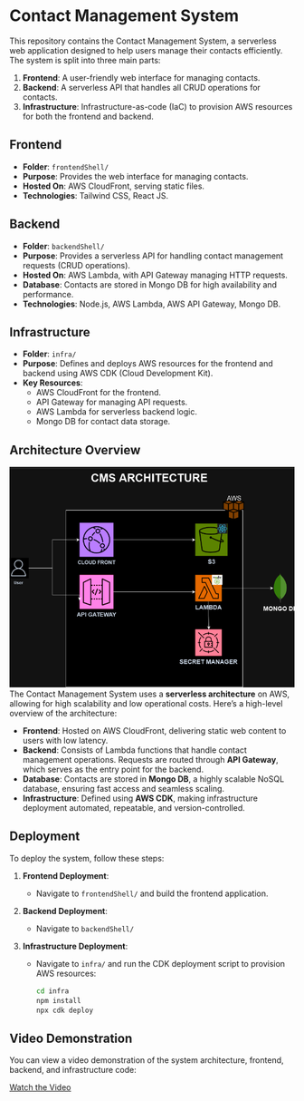 # Contact Management System

This repository contains the Contact Management System, a serverless web application designed to help users manage their contacts efficiently. The system is split into three main parts:

1. **Frontend**: A user-friendly web interface for managing contacts.
2. **Backend**: A serverless API that handles all CRUD operations for contacts.
3. **Infrastructure**: Infrastructure-as-code (IaC) to provision AWS resources for both the frontend and backend.

## Frontend

- **Folder**: `frontendShell/`
- **Purpose**: Provides the web interface for managing contacts.
- **Hosted On**: AWS CloudFront, serving static files.
- **Technologies**: Tailwind CSS, React JS.

## Backend

- **Folder**: `backendShell/`
- **Purpose**: Provides a serverless API for handling contact management requests (CRUD operations).
- **Hosted On**: AWS Lambda, with API Gateway managing HTTP requests.
- **Database**: Contacts are stored in Mongo DB for high availability and performance.
- **Technologies**: Node.js, AWS Lambda, AWS API Gateway, Mongo DB.

## Infrastructure

- **Folder**: `infra/`
- **Purpose**: Defines and deploys AWS resources for the frontend and backend using AWS CDK (Cloud Development Kit).
- **Key Resources**:
  - AWS CloudFront for the frontend.
  - API Gateway for managing API requests.
  - AWS Lambda for serverless backend logic.
  - Mongo DB for contact data storage.
  
## Architecture Overview

![Alt text](Architecture.png)
The Contact Management System uses a **serverless architecture** on AWS, allowing for high scalability and low operational costs. Here’s a high-level overview of the architecture:

- **Frontend**: Hosted on AWS CloudFront, delivering static web content to users with low latency.
- **Backend**: Consists of Lambda functions that handle contact management operations. Requests are routed through **API Gateway**, which serves as the entry point for the backend.
- **Database**: Contacts are stored in **Mongo DB**, a highly scalable NoSQL database, ensuring fast access and seamless scaling.
- **Infrastructure**: Defined using **AWS CDK**, making infrastructure deployment automated, repeatable, and version-controlled.

## Deployment

To deploy the system, follow these steps:

1. **Frontend Deployment**:
    - Navigate to `frontendShell/` and build the frontend application.

2. **Backend Deployment**:
    - Navigate to `backendShell/`

3. **Infrastructure Deployment**:
    - Navigate to `infra/` and run the CDK deployment script to provision AWS resources:
      ```bash
      cd infra
      npm install
      npx cdk deploy
      ```

## Video Demonstration

You can view a video demonstration of the system architecture, frontend, backend, and infrastructure code:

[Watch the Video](https://www.loom.com/share/98fb824733d5494ab7c67082ced1a213?sid=ef31496e-266a-4da7-bcc7-e2c300a34349)
